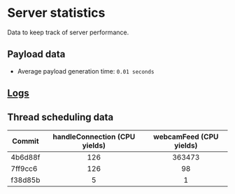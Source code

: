 # Server statistics
Data to keep track of server performance.

## Payload data
* Average payload generation time: `0.01 seconds`

## [Logs](logs)
## Thread scheduling data
| Commit  | handleConnection (CPU yields) | webcamFeed (CPU yields) |
|---------|:-----------------------------:|:-----------------------:|
| 4b6d88f |              126              |          363473         |
| 7ff9cc6 |              126              |            98           |
| f38d85b |               5               |            1            |
